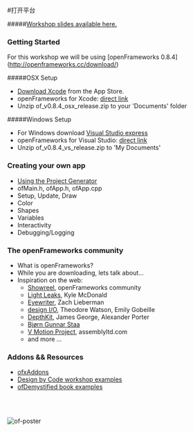 #打开平台

#####[Workshop slides available here.](https://docs.google.com/presentation/d/1ZvE6pzU6zB2VDHxX00p9euYan9otdRpWnn7DL2Zlp9Y/edit?usp=sharing)

### Getting Started

For this workshop we will be using [openFrameworks 0.8.4] (http://openframeworks.cc/download/) <br/>

#####OSX Setup
- [Download Xcode](https://itunes.apple.com/hk/app/xcode/id497799835?mt=12) from the App Store.<br/>
- openFrameworks for Xcode: [direct link](http://www.openframeworks.cc/versions/v0.8.4/of_v0.8.4_osx_release.zip)
- Unzip of_v0.8.4_osx_release.zip to your 'Documents' folder

#####Windows Setup
- For Windows download [Visual Studio express](http://openframeworks.cc/setup/vs/)<br/>
- openFrameworks for Visual Studio: [direct link](http://www.openframeworks.cc/versions/v0.8.4/of_v0.8.4_vs_release.zip)
- Unzip of_v0.8.4_vs_release.zip to 'My Documents'

### Creating your own app
- [Using the Project Generator](http://www.openframeworks.cc/tutorials/introduction/002_projectGenerator.html)
- ofMain.h, ofApp.h, ofApp.cpp
- Setup, Update, Draw
- Color
- Shapes
- Variables
- Interactivity
- Debugging/Logging


### The openFrameworks community
- What is openFrameworks?
- While you are downloading, lets talk about...
- Inspiration on the web: <br/>
   - [Showreel](https://www.youtube.com/watch?v=6u6IDorMKAs), openFrameworks community <br/>
   - [Light Leaks](https://vimeo.com/66167082), Kyle McDonald <br/>
   - [Eyewriter](http://thesystemis.com/projects/eyewriter/), Zach Lieberman<br/>
   - [design I/O](http://design-io.com), Theodore Watson, Emily Gobeille<br />
   - [DepthKit](http://www.rgbdtoolkit.com), James George, Alexander Porter <br />
   - [Bjørn Gunnar Staa](https://vimeo.com/120787464)
   - [V Motion Project](https://vimeo.com/45417241), assemblyltd.com <br />
   - and more ...
   
### Addons && Resources

- [ofxAddons](http://www.ofxaddons.com/)
- [Design by Code workshop examples](https://github.com/gianordoli/of_course_design_by_code)
- [ofDemystified book examples](https://github.com/firmread/ofDemystified)

<br />
<br />

![of-poster](http://i.imgur.com/FkmOkDU.jpg)

